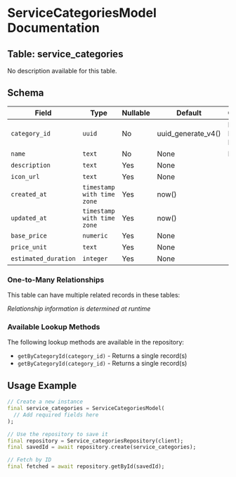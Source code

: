 # ServiceCategoriesModel Documentation

## Table: service_categories

No description available for this table.

## Schema

| Field | Type | Nullable | Default | Constraints |
|-------|------|----------|---------|-------------|
| `category_id` | `uuid` | No | uuid_generate_v4() | Primary Key, Not Null |
| `name` | `text` | No | None | Not Null |
| `description` | `text` | Yes | None | - |
| `icon_url` | `text` | Yes | None | - |
| `created_at` | `timestamp with time zone` | Yes | now() | - |
| `updated_at` | `timestamp with time zone` | Yes | now() | - |
| `base_price` | `numeric` | Yes | None | - |
| `price_unit` | `text` | Yes | None | - |
| `estimated_duration` | `integer` | Yes | None | - |

### One-to-Many Relationships

This table can have multiple related records in these tables:

*Relationship information is determined at runtime*


### Available Lookup Methods

The following lookup methods are available in the repository:

- `getByCategoryId(category_id)` - Returns a single record(s)
- `getByCategoryId(category_id)` - Returns a single record(s)


## Usage Example

```dart
// Create a new instance
final service_categories = ServiceCategoriesModel(
  // Add required fields here
);

// Use the repository to save it
final repository = Service_categoriesRepository(client);
final savedId = await repository.create(service_categories);

// Fetch by ID
final fetched = await repository.getById(savedId);
```
